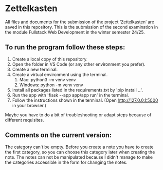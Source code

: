 # Zettelkasten
All files and documents for the submission of the project ‘Zettelkasten’ are saved in this repository. This is the submission of the second examination in the module Fullstack Web Development in the winter semester 24/25.

## To run the program follow these steps:

1. Create a local copy of this repository.
2. Open the folder in VS Code (or any other environment you prefer).
3. Create a new terminal.
4. Create a virtual environment using the terminal.
   1. Mac: python3 -m venv venv
   2. Windows: python -m venv venv
5. Install all packages listed in the requirements.txt by 'pip install ...'.
6. Run the app with 'flask --app app/app run' in the terminal.
7. Follow the instructions shown in the terminal. (Open http://127.0.0.1:5000 in your browser.)

Maybe you have to do a bit of troubleshooting or adapt steps because of different requisites. 

## Comments on the current version:

The category can't be empty. Before you create a note you have to create the first category, so you can choose this category later when creating the note. 
The notes can not be manipulated because I didn't manage to make the categories accessible in the form for changing the notes. 
